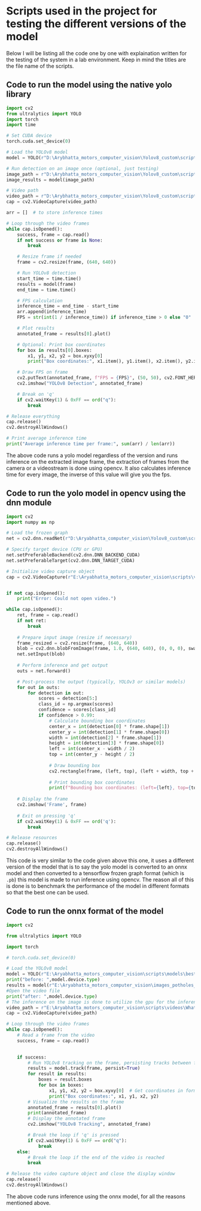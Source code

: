 # Scripts used in the project for testing the different versions of the model
Below I will be listing all the code one by one with explaination written for the testing of the system in a lab environment.
Keep in mind the titles are the file name of the scripts.

## Code to run the model using the native yolo library

``` py linenums="1" title="yolo_object_detection_YOLOLIB.py"
import cv2
from ultralytics import YOLO
import torch
import time

# Set CUDA device
torch.cuda.set_device(0)

# Load the YOLOv8 model
model = YOLO(r"D:\Arybhatta_motors_computer_vision\Yolov8_custom\scripts\models\yolov11l_best.pt")

# Run detection on an image once (optional, just testing)
image_path = r"D:\Arybhatta_motors_computer_vision\Yolov8_custom\scripts\videos_images\istockphoto-174662203-612x612.jpg"
image_results = model(image_path)

# Video path
video_path = r"D:\Arybhatta_motors_computer_vision\Yolov8_custom\scripts\videos_images\WhatsApp Video 2024-07-05 at 01.41.50_72d4a5c5.mp4"
cap = cv2.VideoCapture(video_path)

arr = []  # to store inference times

# Loop through the video frames
while cap.isOpened():
    success, frame = cap.read()
    if not success or frame is None:
        break

    # Resize frame if needed
    frame = cv2.resize(frame, (640, 640))

    # Run YOLOv8 detection
    start_time = time.time()
    results = model(frame)
    end_time = time.time()

    # FPS calculation
    inference_time = end_time - start_time
    arr.append(inference_time)
    FPS = str(int(1 / inference_time)) if inference_time > 0 else "0"

    # Plot results
    annotated_frame = results[0].plot()

    # Optional: Print box coordinates
    for box in results[0].boxes:
        x1, y1, x2, y2 = box.xyxy[0]
        print("Box coordinates:", x1.item(), y1.item(), x2.item(), y2.item())

    # Draw FPS on frame
    cv2.putText(annotated_frame, f"FPS = {FPS}", (50, 50), cv2.FONT_HERSHEY_SIMPLEX, 1, (178, 255, 102), 2)
    cv2.imshow("YOLOv8 Detection", annotated_frame)

    # Break on 'q'
    if cv2.waitKey(1) & 0xFF == ord("q"):
        break

# Release everything
cap.release()
cv2.destroyAllWindows()

# Print average inference time
print("Average inference time per frame:", sum(arr) / len(arr))
```
The above code runs a yolo model regardless of the version and runs inference on the extracted image frame, the extraction of frames from the camera or a videostream is done using opencv. It also calculates inference time for every image, the inverse of this value will give you the fps. 
## Code to run the yolo model in opencv using the dnn module

``` py linenums="1" title="yolo_object_detection_OPENCV.py"
import cv2
import numpy as np

# Load the frozen graph
net = cv2.dnn.readNet(r"D:\Aryabhatta_computer_vision\Yolov8_custom\scripts\models\saved_model.pb")

# Specify target device (CPU or GPU)
net.setPreferableBackend(cv2.dnn.DNN_BACKEND_CUDA)
net.setPreferableTarget(cv2.dnn.DNN_TARGET_CUDA)

# Initialize video capture object
cap = cv2.VideoCapture(r"E:\Aryabhatta_motors_computer_vision\scripts\videos\WhatsApp Video 2024-07-05 at 01.41.49_9b652ede.mp4")


if not cap.isOpened():
    print("Error: Could not open video.")

while cap.isOpened():
    ret, frame = cap.read()
    if not ret:
        break
    
    # Prepare input image (resize if necessary)
    frame_resized = cv2.resize(frame, (640, 640))
    blob = cv2.dnn.blobFromImage(frame, 1.0, (640, 640), (0, 0, 0), swapRB=True, crop=False)
    net.setInput(blob)
    
    # Perform inference and get output
    outs = net.forward()

    # Post-process the output (typically, YOLOv3 or similar models)
    for out in outs:
        for detection in out:
            scores = detection[5:]
            class_id = np.argmax(scores)
            confidence = scores[class_id]
            if confidence > 0.99:
                # Calculate bounding box coordinates
                center_x = int(detection[0] * frame.shape[1])
                center_y = int(detection[1] * frame.shape[0])
                width = int(detection[2] * frame.shape[1])
                height = int(detection[3] * frame.shape[0])
                left = int(center_x - width / 2)
                top = int(center_y - height / 2)
                
                # Draw bounding box
                cv2.rectangle(frame, (left, top), (left + width, top + height), (0, 255, 0), 2)
                
                # Print bounding box coordinates
                print(f"Bounding box coordinates: (left={left}, top={top}, right={left+width}, bottom={top+height})")
    
    # Display the frame
    cv2.imshow('Frame', frame)
    
    # Exit on pressing 'q'
    if cv2.waitKey(1) & 0xFF == ord('q'):
        break

# Release resources
cap.release()
cv2.destroyAllWindows()
```
This code is very similar to the code given above this one, it uses a different version of the model that is to say the yolo model is converted to an onnx model and then converted to a tensorflow frozen graph format (which is `.pb`) this model is made to run inference using opencv. The reason all of this is done is to benchmark the performance of the model in different formats so that the best one can be used.  
## Code to run the onnx format of the model

``` py linenums="1" title="yolo_object_detection_onnx.py"
import cv2

from ultralytics import YOLO

import torch

# torch.cuda.set_device(0)

# Load the YOLOv8 model
model = YOLO(r"E:\Aryabhatta_motors_computer_vision\scripts\models\best.onnx")
print("before: ",model.device.type)
results = model(r"E:\Aryabhatta_motors_computer_vision\images_potholes_1\dataset-pothole\yolov8_custom\train\images\01_jpg.rf.3ca97922642224c05e3602b324e899f2.jpg")
#Open the video file
print("after: ",model.device.type)
# The inference on the image is done to utilize the gpu for the inference run on the video, this is a bug in yolo and this method helps us bypass the issue.
video_path = r"E:\Aryabhatta_motors_computer_vision\scripts\videos\WhatsApp Video 2024-07-05 at 01.41.50_72d4a5c5 (online-video-cutter.com).mp4"
cap = cv2.VideoCapture(video_path)

# Loop through the video frames
while cap.isOpened():
    # Read a frame from the video
    success, frame = cap.read()

   
    if success:
        # Run YOLOv8 tracking on the frame, persisting tracks between frames
        results = model.track(frame, persist=True)
        for result in results:
            boxes = result.boxes
            for box in boxes:
                x1, y1, x2, y2 = box.xyxy[0]  # Get coordinates in format [x1, y1, x2, y2]
                print("Box coordinates:", x1, y1, x2, y2)
        # Visualize the results on the frame
        annotated_frame = results[0].plot()
        print(annotated_frame)
        # Display the annotated frame
        cv2.imshow("YOLOv8 Tracking", annotated_frame)

        # Break the loop if 'q' is pressed
        if cv2.waitKey(1) & 0xFF == ord("q"):
            break
    else:
        # Break the loop if the end of the video is reached
        break

# Release the video capture object and close the display window
cap.release()
cv2.destroyAllWindows()
```
The above code runs inference using the onnx model, for all the reasons mentioned above.

## 